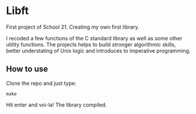 # Libft
First project of School 21. Creating my own first library.

I recoded a few functions of the C standard library as well as some other utility functions.
The projects helps to build stronger algorithmic skills, better understating of Unix logic and introduces to imperative programming.

## How to use

Clone the repo and just type:
```
make
```
Hit enter and voi-la! The library compiled.
